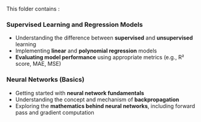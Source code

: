This folder contains :
### Supervised Learning and Regression Models
- Understanding the difference between **supervised** and **unsupervised** learning  
- Implementing **linear** and **polynomial regression** models  
- **Evaluating model performance** using appropriate metrics (e.g., R² score, MAE, MSE)

### Neural Networks (Basics)
- Getting started with **neural network fundamentals**  
- Understanding the concept and mechanism of **backpropagation**  
- Exploring the **mathematics behind neural networks**, including forward pass and gradient computation
